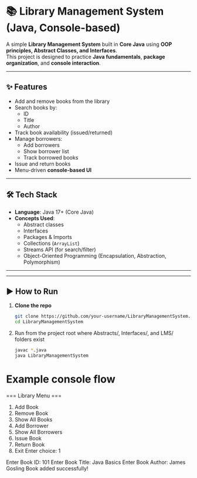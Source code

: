 # 📚 Library Management System (Java, Console-based)

A simple **Library Management System** built in **Core Java** using **OOP principles, Abstract Classes, and Interfaces**.  
This project is designed to practice **Java fundamentals**, **package organization**, and **console interaction**.

---

## ✨ Features
- Add and remove books from the library  
- Search books by:
  - ID  
  - Title  
  - Author  
- Track book availability (issued/returned)  
- Manage borrowers:
  - Add borrowers  
  - Show borrower list  
  - Track borrowed books  
- Issue and return books  
- Menu-driven **console-based UI**  

---

## 🛠️ Tech Stack
- **Language**: Java 17+ (Core Java)  
- **Concepts Used**:
  - Abstract classes  
  - Interfaces  
  - Packages & Imports  
  - Collections (`ArrayList`)  
  - Streams API (for search/filter)  
  - Object-Oriented Programming (Encapsulation, Abstraction, Polymorphism)

---
---

## ▶️ How to Run

1. **Clone the repo**
   ```sh
   git clone https://github.com/your-username/LibraryManagementSystem.git
   cd LibraryManagementSystem


2. Run from the project root where Abstracts/, Interfaces/, and LMS/ folders exist
   ```sh
   javac *.java
   java LibraryManagementSystem


# Example console flow
=== Library Menu ===
1. Add Book
2. Remove Book
3. Show All Books
4. Add Borrower
5. Show All Borrowers
6. Issue Book
7. Return Book
8. Exit
Enter choice: 1

Enter Book ID: 101
Enter Book Title: Java Basics
Enter Book Author: James Gosling
Book added successfully!

